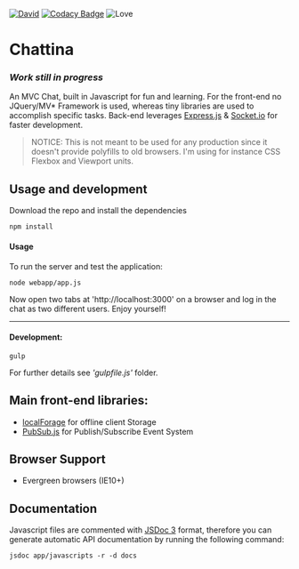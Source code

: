 [![David](https://david-dm.org/jiayihu/chattina.svg)](https://david-dm.org/jiayihu/chattina.svg)
[![Codacy Badge](https://api.codacy.com/project/badge/grade/32903457402d47f2bb1fc5d544701458)](https://www.codacy.com/app/steph-jiayi/chattina)
![Love](https://img.shields.io/badge/Made%20with-%E2%99%A5-red.svg)

# Chattina

### *Work still in progress*

An MVC Chat, built in Javascript for fun and learning.
For the front-end no JQuery/MV* Framework is used, whereas tiny libraries are used to accomplish specific tasks. Back-end leverages [Express.js](http://expressjs.com/) & [Socket.io](http://socket.io/) for faster development.

>NOTICE: This is not meant to be used for any production since it doesn't provide polyfills to old browsers. I'm using for instance CSS Flexbox and Viewport units.

## Usage and development

Download the repo and install the dependencies
```
npm install
```
#### Usage
To run the server and test the application:
```
node webapp/app.js
```
Now open two tabs at 'http://localhost:3000' on a browser and log in the chat as two different users. Enjoy yourself!
***
#### Development:
```
gulp
```
For further details see *'gulpfile.js'* folder.

## Main front-end libraries:
 - [localForage](https://github.com/mozilla/localForage) for offline client Storage
 - [PubSub.js](https://github.com/mroderick/PubSubJS) for Publish/Subscribe Event System

## Browser Support
 - Evergreen browsers (IE10+)

## Documentation

Javascript files are commented with [JSDoc 3](https://github.com/jsdoc3/jsdoc) format, therefore you can generate automatic API documentation by running the following command:
```
jsdoc app/javascripts -r -d docs
```
